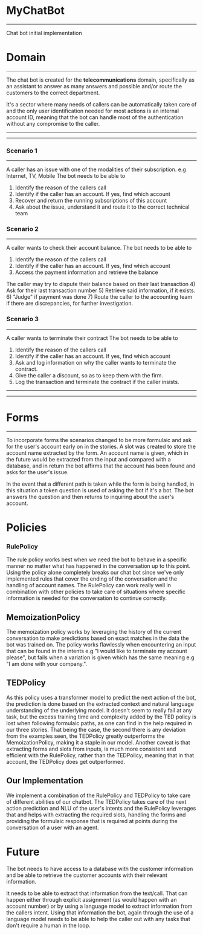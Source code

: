 # MyChatBot
***
Chat bot initial implementation

# Domain
***
The chat bot is created for the **telecommunications** domain, specifically as an assistant to answer
as many answers and possible and/or route the customers to the correct department.

It's a sector where many needs of callers can be automatically taken care of and the only user identification
needed for most actions is an internal account ID, meaning that the bot can handle most of the authentication
without any compromise to the caller.
***
***


### Scenario 1
***
A caller has an issue with one of the modalities of their subscription. e.g Internet, TV, Mobile
The bot needs to be able to 
1) Identify the reason of the callers call
2) Identify if the caller has an account. If yes, find which account
3) Recover and return the running subscriptions of this account
4) Ask about the issue, understand it and route it to the correct technical team


### Scenario 2
***
A caller wants to check their account balance.
The bot needs to be able to 
1) Identify the reason of the callers call
2) Identify if the caller has an account. If yes, find which account
3) Access the payment information and retrieve the balance

The caller may try to dispute their balance based on their last transaction
4) Ask for their last transaction number
5) Retrieve said information, if it exists.
6) "Judge" if payment was done
7) Route the caller to the accounting team if there are discrepancies, for further investigation.


### Scenario 3
***
A caller wants to terminate their contract
The bot needs to be able to 
1) Identify the reason of the callers call
2) Identify if the caller has an account. If yes, find which account
3) Ask and log information on why the caller wants to terminate the contract.
4) Give the caller a discount, so as to keep them with the firm.
5) Log the transaction and terminate the contract if the caller insists.

***
***


# Forms
***
To incorporate forms the scenarios changed to be more formulaic and ask for the user's
account early on in the stories. A slot was created to store the account name extracted by the form. An account name 
is given, which in the future would be extracted from the input and compared with a database,
and in return the bot affirms that the account has been found and asks for the user's issue.

In the event that a different path is taken while the form is being handled, in this situation a token question is used
of asking the bot if it's a bot. The bot answers the question and then returns to inquiring about the user's account.


# Policies
### RulePolicy
The rule policy works best when we need the bot to behave in a specific manner no matter what has happened in the
conversation up to this point. Using the policy alone completely breaks our chat bot since we've only implemented 
rules that cover the ending of the conversation and the handling of account names. The RulePolicy can work really well
in combination with other policies to take care of situations where specific information is needed for the conversation
to continue correctly.

## MemoizationPolicy
The memoization policy works by leveraging the history of the current conversation to make predictions based on exact
matches in the data the bot was trained on. The policy works flawlessly when encountering an input that can be found in
the intents e.g "I would like to terminate my account please", but fails when a variation is given which has the same
meaning e.g "I am done with your company.".

## TEDPolicy
As this policy uses a transformer model to predict the next action of the bot, the prediction is done based on the
extracted context and natural language understanding of the underlying model. It doesn't seem to really fail at any task,
but the excess training time and complexity added by the TED policy is lost when following formulaic paths, as one can
find in the help required in our three stories. That being the case, the second there is any deviation from the examples
seen, the TEDPolicy greatly outperforms the MemoizationPolicy, making it a staple in our model. Another caveat is that
extracting forms and slots from inputs, is much more consistent and efficient with the RulePolicy, rather than the
TEDPolicy, meaning that in that account, the TEDPolicy does get outperformed.

## Our Implementation
We implement a combination of the RulePolicy and TEDPolicy to take care of different abilities of our chatbot.
The TEDPolicy takes care of the next action prediction and NLU of the user's intents and the RulePolicy leverages that
and helps with extracting the required slots, handling the forms and providing the formulaic response that is required
at points during the conversation of a user with an agent.


# Future
The bot needs to have access to a database with the customer information and be able to retrieve
the customer accounts with their relevant information.

It needs to be able to extract that information from the text/call. That can happen either through
explicit assignment (as would happen with an account number) or by using a language model to extract
information from the callers intent. Using that information the bot, again through the use 
of a language model needs to be able to help the caller out with any tasks that don't require a human
in the loop.